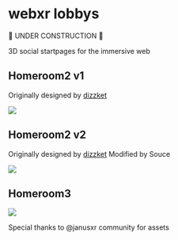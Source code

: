 # webxr lobbys

:construction: UNDER CONSTRUCTION :construction:

3D social startpages for the immersive web


## Homeroom2 v1

Originally designed by [dizzket](https://dizzket.com)

![](https://i.imgur.com/zsuOtsr.png)

## Homeroom2 v2

Originally designed by [dizzket](https://dizzket.com)
Modified by Souce

![](https://i.imgur.com/TaVuPxQ.png)

## Homeroom3

![](https://i.imgur.com/wPvxAMm.png)

Special thanks to @janusxr community for assets
